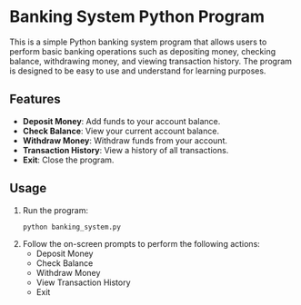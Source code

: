 # Banking System Python Program

This is a simple Python banking system program that allows users to perform basic banking operations such as depositing money, checking balance, withdrawing money, and viewing transaction history. The program is designed to be easy to use and understand for learning purposes.

## Features

- **Deposit Money**: Add funds to your account balance.
- **Check Balance**: View your current account balance.
- **Withdraw Money**: Withdraw funds from your account.
- **Transaction History**: View a history of all transactions.
- **Exit**: Close the program.


## Usage

1. Run the program:
    ```bash
    python banking_system.py
    ```
2. Follow the on-screen prompts to perform the following actions:
    - Deposit Money
    - Check Balance
    - Withdraw Money
    - View Transaction History
    - Exit

